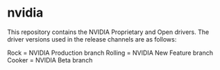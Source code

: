 # nvidia
This repository contains the NVIDIA Proprietary and Open drivers. The driver versions used in the release channels are as follows:

Rock = NVIDIA Production branch
Rolling = NVIDIA New Feature branch
Cooker = NVIDIA Beta branch
